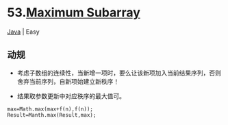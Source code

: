 # 53.[Maximum Subarray](https://leetcode.com/problems/maximum-subarray/)
[Java](../java/53.MaxiumSubarray.java) | Easy

## 动规
- 考虑子数组的连续性，当新增一项时，要么让该新项加入当前结果序列，否则舍弃当前序列，自新项始建立新秩序！

- 结果取参数更新中对应秩序的最大值可。
```
max=Math.max(max+f(n),f(n));
Result=Manth.max(Result,max);
```

